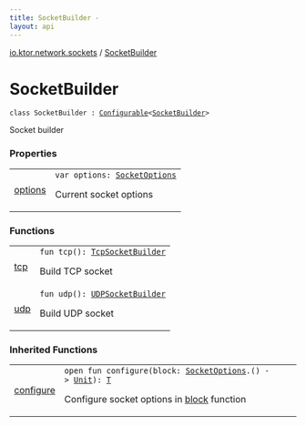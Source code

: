 ```yaml
---
title: SocketBuilder - 
layout: api
---
```


<div class='api-docs-breadcrumbs'><a href="../index.html">io.ktor.network.sockets</a> / <a href="./index.html">SocketBuilder</a></div>

# SocketBuilder

<div class="signature"><code><span class="keyword">class </span><span class="identifier">SocketBuilder</span>&nbsp;<span class="symbol">:</span>&nbsp;<a href="../-configurable/index.html"><span class="identifier">Configurable</span></a><span class="symbol">&lt;</span><a href="./index.md"><span class="identifier">SocketBuilder</span></a><span class="symbol">&gt;</span></code></div>

Socket builder

### Properties

<table class="api-docs-table">
<tbody>
<tr>
<td markdown="1">

<a href="options.html">options</a>


</td>
<td markdown="1">
<div class="signature"><code><span class="keyword">var </span><span class="identifier">options</span><span class="symbol">: </span><a href="../-socket-options/index.html"><span class="identifier">SocketOptions</span></a></code></div>

Current socket options


</td>
</tr>
</tbody>
</table>

### Functions

<table class="api-docs-table">
<tbody>
<tr>
<td markdown="1">

<a href="tcp.html">tcp</a>


</td>
<td markdown="1">
<div class="signature"><code><span class="keyword">fun </span><span class="identifier">tcp</span><span class="symbol">(</span><span class="symbol">)</span><span class="symbol">: </span><a href="../-tcp-socket-builder/index.html"><span class="identifier">TcpSocketBuilder</span></a></code></div>

Build TCP socket


</td>
</tr>
<tr>
<td markdown="1">

<a href="udp.html">udp</a>


</td>
<td markdown="1">
<div class="signature"><code><span class="keyword">fun </span><span class="identifier">udp</span><span class="symbol">(</span><span class="symbol">)</span><span class="symbol">: </span><a href="../-u-d-p-socket-builder/index.html"><span class="identifier">UDPSocketBuilder</span></a></code></div>

Build UDP socket


</td>
</tr>
</tbody>
</table>

### Inherited Functions

<table class="api-docs-table">
<tbody>
<tr>
<td markdown="1">

<a href="../-configurable/configure.html">configure</a>


</td>
<td markdown="1">
<div class="signature"><code><span class="keyword">open</span> <span class="keyword">fun </span><span class="identifier">configure</span><span class="symbol">(</span><span class="parameterName" id="io.ktor.network.sockets.Configurable$configure(kotlin.Function1((io.ktor.network.sockets.SocketOptions, kotlin.Unit)))/block">block</span><span class="symbol">:</span>&nbsp;<a href="../-socket-options/index.html"><span class="identifier">SocketOptions</span></a><span class="symbol">.</span><span class="symbol">(</span><span class="symbol">)</span>&nbsp;<span class="symbol">-&gt;</span>&nbsp;<a href="https://kotlinlang.org/api/latest/jvm/stdlib/kotlin/-unit/index.html"><span class="identifier">Unit</span></a><span class="symbol">)</span><span class="symbol">: </span><a href="../-configurable/index.html#T"><span class="identifier">T</span></a></code></div>

Configure socket options in <a href="../-configurable/configure.html#io.ktor.network.sockets.Configurable$configure(kotlin.Function1((io.ktor.network.sockets.SocketOptions, kotlin.Unit)))/block">block</a> function


</td>
</tr>
</tbody>
</table>
